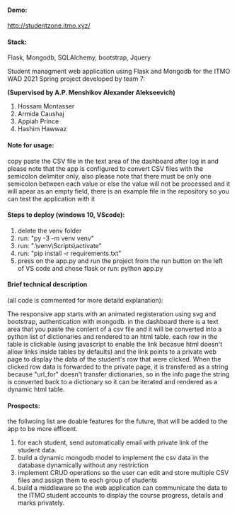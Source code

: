 #### Demo:

http://studentzone.itmo.xyz/

#### Stack:

Flask, Mongodb, SQLAlchemy, bootstrap, Jquery

Student managment web application using Flask and Mongodb for the ITMO WAD 2021 Spring project developed by team 7:

**(Supervised by A.P. Menshikov Alexander Alekseevich)**

1. Hossam Montasser
2. Armida Caushaj
3. Appiah Prince
4. Hashim Hawwaz

#### Note for usage:

copy paste the CSV file in the text area of the dashboard after log in and please note that the app is configured to convert CSV files with the semicolon delimiter only, also please note that there must be only one semicolon between each value or else the value will not be processed and it will apear as an empty field, there is an example file in the repository so you can test the application with it

#### Steps to deploy (windows 10, VScode):

1. delete the venv folder
2. run: "py -3 -m venv venv"
3. run: ".\venv\Scripts\activate"
4. run: "pip install -r requirements.txt"
5. press on the app.py and run the project from the run button on the left of VS code and chose flask or run: python app.py

#### Brief technical description

(all code is commented for more detaild explanation):

The responsive app starts with an animated registeration using svg and bootstrap, authentication with mongodb.
in the dashboard there is a text area that you paste the content of a csv file and it will be converted into a python list of dictionaries and rendered to an html table.
each row in the table is clickable (using javascript to enable the link becasue html doesn't allow links inside tables by defaults) and the link points to a private web page to display the data of the student's row that were clicked.
When the clicked row data is forwarded to the private page, it is transfered as a string because "url_for" doesn't transfer dictionaries, so in the info page the string is converted back to a dictionary so it can be iterated and rendered as a dynamic html table.

#### Prospects:

the follwoing list are doable features for the future, that will be added to the app to be more efficent.

1. for each student, send automatically email with private link of the student data.
2. build a dynamic mongodb model to implement the csv data in the database dynamically without any restriction
3. implement CRUD operations so the user can edit and store multiple CSV files and assign them to each group of students
4. build a middleware so the web application can communicate the data to the ITMO student accounts to display the course progress, details and marks privately.
